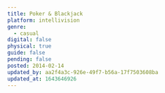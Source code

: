 ```yaml
---
title: Poker & Blackjack
platform: intellivision
genre:
  - casual
digital: false
physical: true
guide: false
pending: false
posted: 2014-02-14
updated_by: aa2f4a3c-926e-49f7-b56a-17f7503608ba
updated_at: 1643646926
---
```

